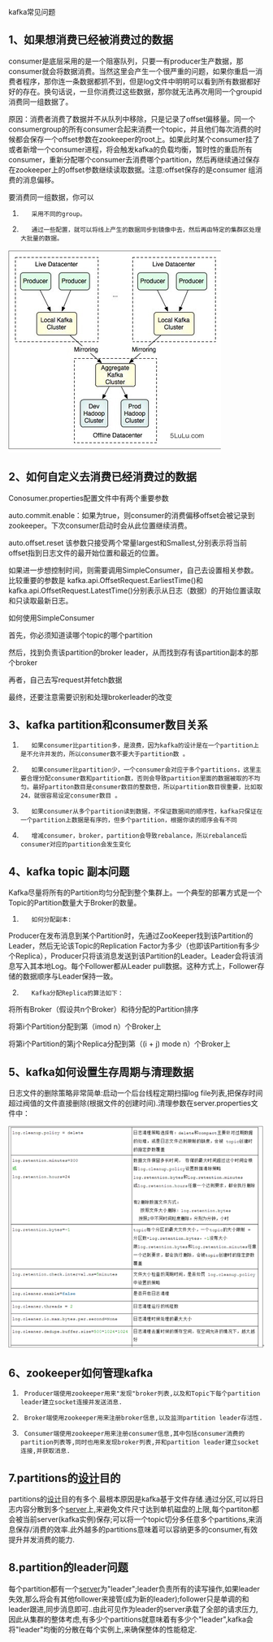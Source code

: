 kafka常见问题

## 1、如果想消费已经被消费过的数据

consumer是底层采用的是一个阻塞队列，只要一有producer生产数据，那consumer就会将数据消费。当然这里会产生一个很严重的问题，如果你重启一消费者程序，那你连一条数据都抓不到，但是log文件中明明可以看到所有数据都好好的存在。换句话说，一旦你消费过这些数据，那你就无法再次用同一个groupid消费同一组数据了。

原因：消费者消费了数据并不从队列中移除，只是记录了offset偏移量。同一个consumergroup的所有consumer合起来消费一个topic，并且他们每次消费的时候都会保存一个offset参数在zookeeper的root上。如果此时某个consumer挂了或者新增一个consumer进程，将会触发kafka的负载均衡，暂时性的重启所有consumer，重新分配哪个consumer去消费哪个partition，然后再继续通过保存在zookeeper上的offset参数继续读取数据。注意:offset保存的是consumer 组消费的消息偏移。

要消费同一组数据，你可以

1)        采用不同的group。

2)        通过一些配置，就可以将线上产生的数据同步到镜像中去，然后再由特定的集群区处理大批量的数据。

![](img/20180724210227.png)

## 2、如何自定义去消费已经消费过的数据

Conosumer.properties配置文件中有两个重要参数

auto.commit.enable：如果为true，则consumer的消费偏移offset会被记录到zookeeper。下次consumer启动时会从此位置继续消费。

auto.offset.reset  该参数只接受两个常量largest和Smallest,分别表示将当前offset指到日志文件的最开始位置和最近的位置。

如果进一步想控制时间，则需要调用SimpleConsumer，自己去设置相关参数。比较重要的参数是 kafka.api.OffsetRequest.EarliestTime()和kafka.api.OffsetRequest.LatestTime()分别表示从日志（数据）的开始位置读取和只读取最新日志。

如何使用SimpleConsumer

首先，你必须知道读哪个topic的哪个partition

然后，找到负责该partition的broker leader，从而找到存有该partition副本的那个broker

再者，自己去写request并fetch数据

最终，还要注意需要识别和处理brokerleader的改变

## 3、kafka partition和consumer数目关系

1)        如果consumer比partition多，是浪费，因为kafka的设计是在一个partition上是不允许并发的，所以consumer数不要大于partition数 。

2)        如果consumer比partition少，一个consumer会对应于多个partitions，这里主要合理分配consumer数和partition数，否则会导致partition里面的数据被取的不均匀。最好partiton数目是consumer数目的整数倍，所以partition数目很重要，比如取24，就很容易设定consumer数目 。

3)        如果consumer从多个partition读到数据，不保证数据间的顺序性，kafka只保证在一个partition上数据是有序的，但多个partition，根据你读的顺序会有不同

4)        增减consumer，broker，partition会导致rebalance，所以rebalance后consumer对应的partition会发生变化 

## 4、kafka topic 副本问题

Kafka尽量将所有的Partition均匀分配到整个集群上。一个典型的部署方式是一个Topic的Partition数量大于Broker的数量。

1)        如何分配副本:

Producer在发布消息到某个Partition时，先通过ZooKeeper找到该Partition的Leader，然后无论该Topic的Replication Factor为多少（也即该Partition有多少个Replica），Producer只将该消息发送到该Partition的Leader。Leader会将该消息写入其本地Log。每个Follower都从Leader pull数据。这种方式上，Follower存储的数据顺序与Leader保持一致。

2)        Kafka分配Replica的算法如下：

将所有Broker（假设共n个Broker）和待分配的Partition排序

将第i个Partition分配到第（imod n）个Broker上

将第i个Partition的第j个Replica分配到第（(i + j) mode n）个Broker上 

## 5、kafka如何设置生存周期与清理数据

日志文件的删除策略非常简单:启动一个后台线程定期扫描log file列表,把保存时间超过阀值的文件直接删除(根据文件的创建时间).清理参数在server.properties文件中：

![](img/20180724210924.png)

## 6、zookeeper如何管理kafka   

1)      Producer端使用zookeeper用来"发现"broker列表,以及和Topic下每个partition leader建立socket连接并发送消息.

2)      Broker端使用zookeeper用来注册broker信息,以及监测partition leader存活性.

3)      Consumer端使用zookeeper用来注册consumer信息,其中包括consumer消费的partition列表等,同时也用来发现broker列表,并和partition leader建立socket连接,并获取消息.

##  7.partitions的[设计](http://cpro.baidu.com/cpro/ui/uijs.php?rs=1&u=http%3A%2F%2Fwww%2Eaboutyun%2Ecom%2Fthread%2D9341%2D1%2D1%2Ehtml&p=baidu&c=news&n=10&t=tpclicked3_hc&q=92051019_cpr&k=%C9%E8%BC%C6&k0=java&kdi0=8&k1=%B1%E0%B3%CC&kdi1=8&k2=%BF%CD%BB%A7%B6%CB&kdi2=8&k3=%C9%E8%BC%C6&kdi3=8&k4=server&kdi4=1&sid=4ebca4a25f27e407&ch=0&tu=u1692056&jk=fb2f0911808fa875&cf=29&fv=14&stid=9&urlid=0&luki=4&seller_id=1&di=128)目的

 partitions的[设计](http://cpro.baidu.com/cpro/ui/uijs.php?rs=1&u=http%3A%2F%2Fwww%2Eaboutyun%2Ecom%2Fthread%2D9341%2D1%2D1%2Ehtml&p=baidu&c=news&n=10&t=tpclicked3_hc&q=92051019_cpr&k=%C9%E8%BC%C6&k0=java&kdi0=8&k1=%B1%E0%B3%CC&kdi1=8&k2=%BF%CD%BB%A7%B6%CB&kdi2=8&k3=%C9%E8%BC%C6&kdi3=8&k4=server&kdi4=1&sid=4ebca4a25f27e407&ch=0&tu=u1692056&jk=fb2f0911808fa875&cf=29&fv=14&stid=9&urlid=0&luki=4&seller_id=1&di=128)目的有多个.最根本原因是kafka基于文件存储.通过分区,可以将日志内容分散到多个[server](http://cpro.baidu.com/cpro/ui/uijs.php?rs=1&u=http%3A%2F%2Fwww%2Eaboutyun%2Ecom%2Fthread%2D9341%2D1%2D1%2Ehtml&p=baidu&c=news&n=10&t=tpclicked3_hc&q=92051019_cpr&k=server&k0=java&kdi0=8&k1=%B1%E0%B3%CC&kdi1=8&k2=%BF%CD%BB%A7%B6%CB&kdi2=8&k3=%C9%E8%BC%C6&kdi3=8&k4=server&kdi4=1&sid=4ebca4a25f27e407&ch=0&tu=u1692056&jk=fb2f0911808fa875&cf=29&fv=14&stid=9&urlid=0&luki=5&seller_id=1&di=128)上,来避免文件尺寸达到单机磁盘的上限,每个partiton都会被当前server(kafka实例)保存;可以将一个topic切分多任意多个partitions,来消息保存/消费的效率.此外越多的partitions意味着可以容纳更多的consumer,有效提升并发消费的能力.

## 8.partition的leader问题

每个partition都有一个[server](http://cpro.baidu.com/cpro/ui/uijs.php?rs=1&u=http%3A%2F%2Fwww%2Eaboutyun%2Ecom%2Fthread%2D9341%2D1%2D1%2Ehtml&p=baidu&c=news&n=10&t=tpclicked3_hc&q=92051019_cpr&k=server&k0=java&kdi0=8&k1=%B1%E0%B3%CC&kdi1=8&k2=%BF%CD%BB%A7%B6%CB&kdi2=8&k3=%C9%E8%BC%C6&kdi3=8&k4=server&kdi4=1&sid=4ebca4a25f27e407&ch=0&tu=u1692056&jk=fb2f0911808fa875&cf=29&fv=14&stid=9&urlid=0&luki=5&seller_id=1&di=128)为"leader";leader负责所有的读写操作,如果leader失效,那么将会有其他follower来接管(成为新的leader);follower只是单调的和leader跟进,同步消息即可..由此可见作为leader的server承载了全部的请求压力,因此从集群的整体考虑,有多少个partitions就意味着有多少个"leader",kafka会将"leader"均衡的分散在每个实例上,来确保整体的性能稳定.

